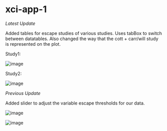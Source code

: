 # xci-app-1

*Latest Update*

Added tables for escape studies of various studies. Uses tabBox to switch\
between datatables. Also changed the way that the cott + carr/will study\
is represented on the plot.

Study1:

![image](https://user-images.githubusercontent.com/71516524/106045468-f66f5700-60ae-11eb-9f44-2dc040a7755b.png)

Study2: 

![image](https://user-images.githubusercontent.com/71516524/106045525-0850fa00-60af-11eb-922b-ac3b3e1a8db5.png)



*Previous Update*

Added slider to adjust the variable escape thresholds for our data.

![image](https://user-images.githubusercontent.com/71516524/105713942-b7dc6f80-5ee9-11eb-9049-319c74e9c5ef.png)

![image](https://user-images.githubusercontent.com/71516524/105713999-c88ce580-5ee9-11eb-9d43-b8984391c652.png)